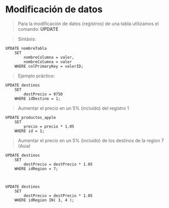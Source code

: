 # Modificación de datos

> Para la modificación de datos (registros)
> de una tabla utilizamos el comando: 
> **UPDATE**

> Sintáxis: 

    UPDATE nombreTabla  
        SET   
            nombreColumna = valor,  
            nombreColumna = valor  
        WHERE colPrimaryKey = valorID;  


> Ejemplo práctico: 

    UPDATE destinos  
        SET  
            destPrecio = 9750  
        WHERE idDestino = 1;  


> Aumentar el precio en un 5% (incluído)
> del registro 1

    UPDATE productos_apple  
        SET  
            precio = precio * 1.05  
        WHERE id = 1;  


> Aumentar el precio en un 5% (incluído)
> de los destinos de la region 7 (Asia)


    UPDATE destinos  
        SET  
            destPrecio = destPrecio * 1.05    
        WHERE idRegion = 7;  



    UPDATE destinos  
        SET  
            destPrecio = destPrecio * 1.05    
        WHERE idRegion IN( 3, 4 ); 